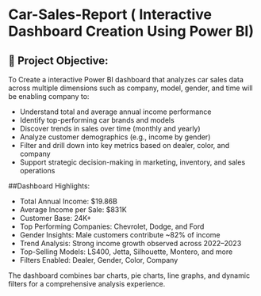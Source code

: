 # Car-Sales-Report ( Interactive Dashboard Creation Using Power BI)
## 🎯 Project Objective:

To Create a interactive Power BI dashboard that analyzes car sales data across multiple dimensions such as company, model, gender, and time will be enabling company  to:
* Understand total and average annual income performance
* Identify top-performing car brands and models
* Discover trends in sales over time (monthly and yearly)
* Analyze customer demographics (e.g., income by gender)
* Filter and drill down into key metrics based on dealer, color, and company
* Support strategic decision-making in marketing, inventory, and sales operations

##Dashboard Highlights:

* Total Annual Income: $19.86B
* Average Income per Sale: $831K
* Customer Base: 24K+
* Top Performing Companies: Chevrolet, Dodge, and Ford
* Gender Insights: Male customers contribute ~82% of income
* Trend Analysis: Strong income growth observed across 2022–2023
* Top-Selling Models: LS400, Jetta, Silhouette, Montero, and more
* Filters Enabled: Dealer, Gender, Color, Company

 The dashboard combines bar charts, pie charts, line graphs, and dynamic filters for a comprehensive analysis experience.
